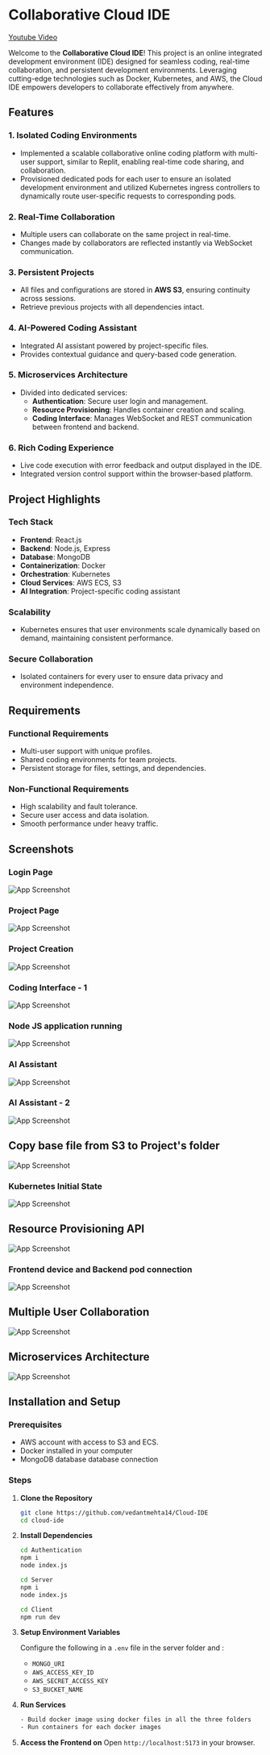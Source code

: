 
# Collaborative Cloud IDE
[Youtube Video](https://www.youtube.com/watch?v=Xwkg_IPgvFg)

Welcome to the **Collaborative Cloud IDE**! This project is an online integrated development environment (IDE) designed for seamless coding, real-time collaboration, and persistent development environments. Leveraging cutting-edge technologies such as Docker, Kubernetes, and AWS, the Cloud IDE empowers developers to collaborate effectively from anywhere.

## Features

### 1. **Isolated Coding Environments**
- Implemented a scalable collaborative online coding platform with multi-user support, similar to Replit, enabling real-time
  code sharing, and collaboration.
- Provisioned dedicated pods for each user to ensure an isolated development environment and utilized Kubernetes ingress
  controllers to dynamically route user-specific requests to corresponding pods.

### 2. **Real-Time Collaboration**
- Multiple users can collaborate on the same project in real-time.
- Changes made by collaborators are reflected instantly via WebSocket communication.

### 3. **Persistent Projects**
- All files and configurations are stored in **AWS S3**, ensuring continuity across sessions.
- Retrieve previous projects with all dependencies intact.

### 4. **AI-Powered Coding Assistant**
- Integrated AI assistant powered by project-specific files.
- Provides contextual guidance and query-based code generation.

### 5. **Microservices Architecture**
- Divided into dedicated services:
  - **Authentication**: Secure user login and management.
  - **Resource Provisioning**: Handles container creation and scaling.
  - **Coding Interface**: Manages WebSocket and REST communication between frontend and backend.

### 6. **Rich Coding Experience**
- Live code execution with error feedback and output displayed in the IDE.
- Integrated version control support within the browser-based platform.

## Project Highlights

### Tech Stack
- **Frontend**: React.js
- **Backend**: Node.js, Express
- **Database**: MongoDB
- **Containerization**: Docker
- **Orchestration**: Kubernetes
- **Cloud Services**: AWS ECS, S3
- **AI Integration**: Project-specific coding assistant

### Scalability
- Kubernetes ensures that user environments scale dynamically based on demand, maintaining consistent performance.

### Secure Collaboration
- Isolated containers for every user to ensure data privacy and environment independence.

## Requirements
### Functional Requirements
- Multi-user support with unique profiles.
- Shared coding environments for team projects.
- Persistent storage for files, settings, and dependencies.

### Non-Functional Requirements
- High scalability and fault tolerance.
- Secure user access and data isolation.
- Smooth performance under heavy traffic.

## Screenshots
### Login Page
![App Screenshot](https://raw.githubusercontent.com/SpartaNeel1010/CLOUD-IDE/refs/heads/main/Images/Screenshot%202024-11-15%20145525.png)

### Project Page
![App Screenshot](https://raw.githubusercontent.com/SpartaNeel1010/CLOUD-IDE/refs/heads/main/Images/Screenshot%20(414).png)

### Project Creation
![App Screenshot](https://raw.githubusercontent.com/SpartaNeel1010/CLOUD-IDE/refs/heads/main/Images/Screenshot%20(413).png)

### Coding Interface - 1
![App Screenshot](https://raw.githubusercontent.com/SpartaNeel1010/CLOUD-IDE/refs/heads/main/Images/Screenshot%20(418).png)

### Node JS application running
![App Screenshot](https://raw.githubusercontent.com/SpartaNeel1010/CLOUD-IDE/refs/heads/main/Images/Screenshot%20(430).png)

### AI Assistant 
![App Screenshot](https://raw.githubusercontent.com/SpartaNeel1010/CLOUD-IDE/refs/heads/main/Images/Screenshot%20(426).png)

### AI Assistant - 2
![App Screenshot](https://raw.githubusercontent.com/SpartaNeel1010/CLOUD-IDE/refs/heads/main/Images/Screenshot%20(427).png)

## Copy base file from S3 to Project's folder
![App Screenshot](https://raw.githubusercontent.com/SpartaNeel1010/CLOUD-IDE/refs/heads/main/Images/Arch-S3-Copy.png)

### Kubernetes Initial State
![App Screenshot](https://raw.githubusercontent.com/SpartaNeel1010/CLOUD-IDE/refs/heads/main/Images/Arch-k8s-inital.png)

## Resource Provisioning API
![App Screenshot](https://raw.githubusercontent.com/SpartaNeel1010/CLOUD-IDE/refs/heads/main/Images/Arch-res-proven-api.png)

### Frontend device and Backend pod connection
![App Screenshot](https://raw.githubusercontent.com/SpartaNeel1010/CLOUD-IDE/refs/heads/main/Images/Arch-communication.png)

## Multiple User Collaboration
![App Screenshot](https://raw.githubusercontent.com/SpartaNeel1010/CLOUD-IDE/refs/heads/main/Images/Arch-multiple-users.png)

## Microservices Architecture
![App Screenshot](https://raw.githubusercontent.com/SpartaNeel1010/CLOUD-IDE/refs/heads/main/Images/Arch-microservices.png)





## Installation and Setup

### Prerequisites
- AWS account with access to S3 and ECS.
- Docker installed in your computer
- MongoDB database database connection

### Steps
1. **Clone the Repository**
   ```bash
   git clone https://github.com/vedantmehta14/Cloud-IDE
   cd cloud-ide
   ```

2. **Install Dependencies**
   ```bash
   cd Authentication
   npm i
   node index.js
   ```
   ```bash
   cd Server
   npm i
   node index.js
   ```
    ```bash
   cd Client
   npm run dev
   ```


3. **Setup Environment Variables**
    

   Configure the following in a `.env` file in the server folder and :
   - `MONGO_URI`
   - `AWS_ACCESS_KEY_ID`
   - `AWS_SECRET_ACCESS_KEY`
   - `S3_BUCKET_NAME`

4. **Run Services**
   ```bash
   - Build docker image using docker files in all the three folders 
   - Run containers for each docker images 

   ```

5. **Access the Frontend on**
   Open `http://localhost:5173` in your browser.


